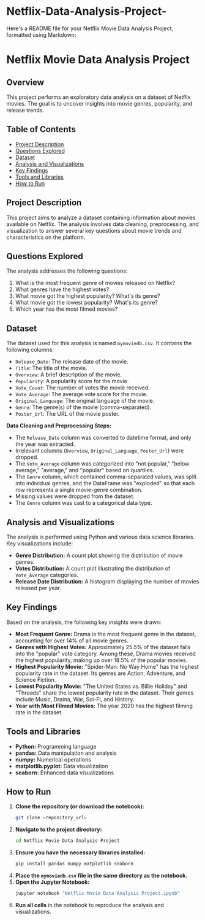 # Netflix-Data-Analysis-Project-


Here's a README file for your Netflix Movie Data Analysis Project, formatted using Markdown:

# Netflix Movie Data Analysis Project

## Overview

This project performs an exploratory data analysis on a dataset of Netflix movies. The goal is to uncover insights into movie genres, popularity, and release trends.

## Table of Contents

  - [Project Description](https://www.google.com/search?q=%23project-description)
  - [Questions Explored](https://www.google.com/search?q=%23questions-explored)
  - [Dataset](https://www.google.com/search?q=%23dataset)
  - [Analysis and Visualizations](https://www.google.com/search?q=%23analysis-and-visualizations)
  - [Key Findings](https://www.google.com/search?q=%23key-findings)
  - [Tools and Libraries](https://www.google.com/search?q=%23tools-and-libraries)
  - [How to Run](https://www.google.com/search?q=%23how-to-run)

## Project Description

This project aims to analyze a dataset containing information about movies available on Netflix. The analysis involves data cleaning, preprocessing, and visualization to answer several key questions about movie trends and characteristics on the platform.

## Questions Explored

The analysis addresses the following questions:

1.  What is the most frequent genre of movies released on Netflix?
2.  What genres have the highest votes?
3.  What movie got the highest popularity? What's its genre?
4.  What movie got the lowest popularity? What's its genre?
5.  Which year has the most filmed movies?

## Dataset

The dataset used for this analysis is named `mymoviedb.csv`. It contains the following columns:

  * `Release_Date`: The release date of the movie.
  * `Title`: The title of the movie.
  * `Overview`: A brief description of the movie.
  * `Popularity`: A popularity score for the movie.
  * `Vote_Count`: The number of votes the movie received.
  * `Vote_Average`: The average vote score for the movie.
  * `Original_Language`: The original language of the movie.
  * `Genre`: The genre(s) of the movie (comma-separated).
  * `Poster_Url`: The URL of the movie poster.

**Data Cleaning and Preprocessing Steps:**

  * The `Release_Date` column was converted to datetime format, and only the year was extracted.
  * Irrelevant columns (`Overview`, `Original_Language`, `Poster_Url`) were dropped.
  * The `Vote_Average` column was categorized into "not popular," "below average," "average," and "popular" based on quartiles.
  * The `Genre` column, which contained comma-separated values, was split into individual genres, and the DataFrame was "exploded" so that each row represents a single movie-genre combination.
  * Missing values were dropped from the dataset.
  * The `Genre` column was cast to a categorical data type.

## Analysis and Visualizations

The analysis is performed using Python and various data science libraries. Key visualizations include:

  * **Genre Distribution:** A count plot showing the distribution of movie genres.
  * **Votes Distribution:** A count plot illustrating the distribution of `Vote_Average` categories.
  * **Release Date Distribution:** A histogram displaying the number of movies released per year.

## Key Findings

Based on the analysis, the following key insights were drawn:

  * **Most Frequent Genre:** Drama is the most frequent genre in the dataset, accounting for over 14% of all movie genres.
  * **Genres with Highest Votes:** Approximately 25.5% of the dataset falls into the "popular" vote category. Among these, Drama movies received the highest popularity, making up over 18.5% of the popular movies.
  * **Highest Popularity Movie:** "Spider-Man: No Way Home" has the highest popularity rate in the dataset. Its genres are Action, Adventure, and Science Fiction.
  * **Lowest Popularity Movie:** "The United States vs. Billie Holiday" and "Threads" share the lowest popularity rate in the dataset. Their genres include Music, Drama, War, Sci-Fi, and History.
  * **Year with Most Filmed Movies:** The year 2020 has the highest filming rate in the dataset.

## Tools and Libraries

  * **Python:** Programming language
  * **pandas:** Data manipulation and analysis
  * **numpy:** Numerical operations
  * **matplotlib.pyplot:** Data visualization
  * **seaborn:** Enhanced data visualizations

## How to Run

1.  **Clone the repository (or download the notebook):**
    ```bash
    git clone <repository_url>
    ```
2.  **Navigate to the project directory:**
    ```bash
    cd Netflix Movie Data Analysis Project
    ```
3.  **Ensure you have the necessary libraries installed:**
    ```bash
    pip install pandas numpy matplotlib seaborn
    ```
4.  **Place the `mymoviedb.csv` file in the same directory as the notebook.**
5.  **Open the Jupyter Notebook:**
    ```bash
    jupyter notebook "Netflix Movie Data Analysis Project.ipynb"
    ```
6.  **Run all cells** in the notebook to reproduce the analysis and visualizations.
